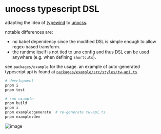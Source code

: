 # unocss typescript DSL

adapting the idea of [typewind](https://github.com/Mokshit06/typewind) to [unocss](https://github.com/unocss/unocss).

notable differences are:

- no babel dependency since the modified DSL is simple enough to allow regex-based transform.
- the runtime itself is not tied to uno config and thus DSL can be used anywhere (e.g. when defining `shortcuts`).

see `packages/example` for the usage.
an example of auto-generated typescript api is found at [`packages/example/src/styles/tw-api.ts`](packages/example/src/styles/tw-api.ts).

```sh
# development
pnpm i
pnpm test

# run example
pnpm build
pnpm i
pnpm example:generate  # re-generate tw-api.ts
pnpm example:dev
```

![image](https://user-images.githubusercontent.com/4232207/215319120-e444f0de-79c2-4083-a7f8-109fd0924e53.png)
